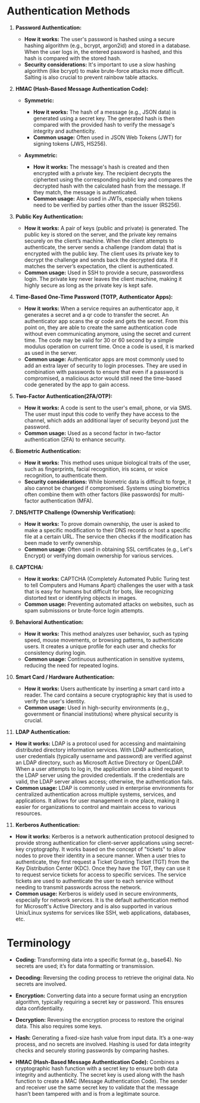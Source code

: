 # Authentication Methods

1. **Password Authentication:**
   - **How it works:** The user's password is hashed using a secure hashing algorithm (e.g., bcrypt, argon2id) and stored in a database. When the user logs in, the entered password is hashed, and this hash is compared with the stored hash.
   - **Security considerations:** It's important to use a slow hashing algorithm (like bcrypt) to make brute-force attacks more difficult. Salting is also crucial to prevent rainbow table attacks.

2. **HMAC (Hash-Based Message Authentication Code):**

   - **Symmetric:**
     - **How it works:** The hash of a message (e.g., JSON data) is generated using a secret key. The generated hash is then compared with the provided hash to verify the message's integrity and authenticity.
     - **Common usage:** Often used in JSON Web Tokens (JWT) for signing tokens (JWS, HS256).

   - **Asymmetric:**
     - **How it works:** The message's hash is created and then encrypted with a private key. The recipient decrypts the ciphertext using the corresponding public key and compares the decrypted hash with the calculated hash from the message. If they match, the message is authenticated.
     - **Common usage:** Also used in JWTs, especially when tokens need to be verified by parties other than the issuer (RS256).

3. **Public Key Authentication:**
   - **How it works:** A pair of keys (public and private) is generated. The public key is stored on the server, and the private key remains securely on the client’s machine. When the client attempts to authenticate, the server sends a challenge (random data) that is encrypted with the public key. The client uses its private key to decrypt the challenge and sends back the decrypted data. If it matches the server’s expectation, the client is authenticated.
   - **Common usage:** Used in SSH to provide a secure, passwordless login. The private key never leaves the client machine, making it highly secure as long as the private key is kept safe.

4. **Time-Based One-Time Password (TOTP, Authenticator Apps):**
   - **How it works:** When a service requires an authenticator app, it generates a secret and a qr code to transfer the secret. An authenticator app scans the qr code and gets the secret. From this point on, they are able to create the same authentication code without even communicating anymore, using the secret and current time. The code may be valid for 30 or 60 second by a simple modulus operation on current time. Once a code is used, it is marked as used in the server.
    - **Common usage:** Authenticator apps are most commonly used to add an extra layer of security to login processes. They are used in combination with passwords to ensure that even if a password is compromised, a malicious actor would still need the time-based code generated by the app to gain access.

4. **Two-Factor Authentication(2FA/OTP):**
   - **How it works:** A code is sent to the user's email, phone, or via SMS. The user must input this code to verify they have access to the channel, which adds an additional layer of security beyond just the password.
   - **Common usage:** Used as a second factor in two-factor authentication (2FA) to enhance security.

5. **Biometric Authentication:**
   - **How it works:** This method uses unique biological traits of the user, such as fingerprints, facial recognition, iris scans, or voice recognition, to authenticate them.
   - **Security considerations:** While biometric data is difficult to forge, it also cannot be changed if compromised. Systems using biometrics often combine them with other factors (like passwords) for multi-factor authentication (MFA).

6. **DNS/HTTP Challenge (Ownership Verification):**
   - **How it works:** To prove domain ownership, the user is asked to make a specific modification to their DNS records or host a specific file at a certain URL. The service then checks if the modification has been made to verify ownership.
   - **Common usage:** Often used in obtaining SSL certificates (e.g., Let's Encrypt) or verifying domain ownership for various services.

7. **CAPTCHA:**
   - **How it works:** CAPTCHA (Completely Automated Public Turing test to tell Computers and Humans Apart) challenges the user with a task that is easy for humans but difficult for bots, like recognizing distorted text or identifying objects in images.
   - **Common usage:** Preventing automated attacks on websites, such as spam submissions or brute-force login attempts.

8. **Behavioral Authentication:**
   - **How it works:** This method analyzes user behavior, such as typing speed, mouse movements, or browsing patterns, to authenticate users. It creates a unique profile for each user and checks for consistency during login.
   - **Common usage:** Continuous authentication in sensitive systems, reducing the need for repeated logins.

9. **Smart Card / Hardware Authentication:**
   - **How it works:** Users authenticate by inserting a smart card into a reader. The card contains a secure cryptographic key that is used to verify the user's identity.
   - **Common usage:** Used in high-security environments (e.g., government or financial institutions) where physical security is crucial.

10. **LDAP Authentication:**
   - **How it works:** LDAP is a protocol used for accessing and maintaining distributed directory information services. With LDAP authentication, user credentials (typically username and password) are verified against an LDAP directory, such as Microsoft Active Directory or OpenLDAP. When a user attempts to log in, the application sends a bind request to the LDAP server using the provided credentials. If the credentials are valid, the LDAP server allows access; otherwise, the authentication fails.
   - **Common usage:** LDAP is commonly used in enterprise environments for centralized authentication across multiple systems, services, and applications. It allows for user management in one place, making it easier for organizations to control and maintain access to various resources.

11. **Kerberos Authentication:**
   - **How it works:** Kerberos is a network authentication protocol designed to provide strong authentication for client-server applications using secret-key cryptography. It works based on the concept of "tickets" to allow nodes to prove their identity in a secure manner. When a user tries to authenticate, they first request a Ticket Granting Ticket (TGT) from the Key Distribution Center (KDC). Once they have the TGT, they can use it to request service tickets for access to specific services. The service tickets are used to authenticate the user to each service without needing to transmit passwords across the network.
   - **Common usage:** Kerberos is widely used in secure environments, especially for network services. It is the default authentication method for Microsoft's Active Directory and is also supported in various Unix/Linux systems for services like SSH, web applications, databases, etc.

# Terminology

- **Coding:** Transforming data into a specific format (e.g., base64). No secrets are used; it’s for data formatting or transmission.
- **Decoding:** Reversing the coding process to retrieve the original data. No secrets are involved.

- **Encryption:** Converting data into a secure format using an encryption algorithm, typically requiring a secret key or password. This ensures data confidentiality.
- **Decryption:** Reversing the encryption process to restore the original data. This also requires some keys.

- **Hash:** Generating a fixed-size hash value from input data. It’s a one-way process, and no secrets are involved. Hashing is used for data integrity checks and securely storing passwords by comparing hashes.

- **HMAC (Hash-Based Message Authentication Code):** Combines a cryptographic hash function with a secret key to ensure both data integrity and authenticity. The secret key is used along with the hash function to create a MAC (Message Authentication Code). The sender and receiver use the same secret key to validate that the message hasn’t been tampered with and is from a legitimate source.
